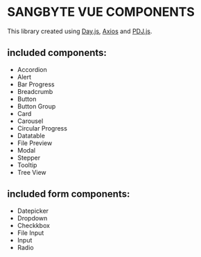 # SANGBYTE VUE COMPONENTS

This library created using [Day.js](https://day.js.org/), [Axios](https://axios-http.com/docs/intro) and [PDJ.js](https://mozilla.github.io/pdf.js/).

## included components:
- Accordion
- Alert
- Bar Progress
- Breadcrumb
- Button
- Button Group
- Card
- Carousel
- Circular Progress
- Datatable
- File Preview
- Modal
- Stepper
- Tooltip
- Tree View

## included form components:
- Datepicker
- Dropdown
- Checkkbox
- File Input
- Input
- Radio
